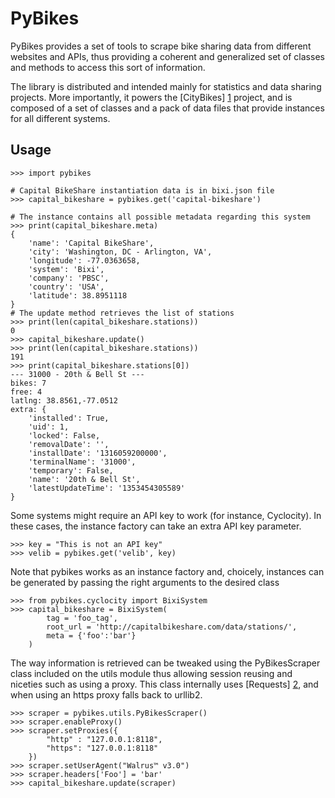 PyBikes
=========

PyBikes provides a set of tools to scrape bike sharing data from different
websites and APIs, thus providing a coherent and generalized set of classes
and methods to access this sort of information.

The library is distributed and intended mainly for statistics and data
sharing projects. More importantly, it powers the [CityBikes] [1] project, and
is composed of a set of classes and a pack of data files that provide instances
for all different systems.

Usage
------
    >>> import pybikes

    # Capital BikeShare instantiation data is in bixi.json file
    >>> capital_bikeshare = pybikes.get('capital-bikeshare')

    # The instance contains all possible metadata regarding this system
    >>> print(capital_bikeshare.meta)
    {
        'name': 'Capital BikeShare',
        'city': 'Washington, DC - Arlington, VA',
        'longitude': -77.0363658,
        'system': 'Bixi',
        'company': 'PBSC',
        'country': 'USA',
        'latitude': 38.8951118
    }
    # The update method retrieves the list of stations
    >>> print(len(capital_bikeshare.stations))
    0
    >>> capital_bikeshare.update()
    >>> print(len(capital_bikeshare.stations))
    191
    >>> print(capital_bikeshare.stations[0])
    --- 31000 - 20th & Bell St ---
    bikes: 7
    free: 4
    latlng: 38.8561,-77.0512
    extra: {
        'installed': True,
        'uid': 1,
        'locked': False,
        'removalDate': '',
        'installDate': '1316059200000',
        'terminalName': '31000',
        'temporary': False,
        'name': '20th & Bell St',
        'latestUpdateTime': '1353454305589'
    }

Some systems might require an API key to work (for instance, Cyclocity). In
these cases, the instance factory can take an extra API key parameter.

    >>> key = "This is not an API key"
    >>> velib = pybikes.get('velib', key)

Note that pybikes works as an instance factory and, choicely, instances can be
generated by passing the right arguments to the desired class

    >>> from pybikes.cyclocity import BixiSystem
    >>> capital_bikeshare = BixiSystem(
            tag = 'foo_tag',
            root_url = 'http://capitalbikeshare.com/data/stations/',
            meta = {'foo':'bar'}
        )

The way information is retrieved can be tweaked using the PyBikesScraper class
included on the utils module thus allowing session reusing and niceties such as
using a proxy. This class internally uses [Requests] [2], and when using an
https proxy falls back to urllib2.

    >>> scraper = pybikes.utils.PyBikesScraper()
    >>> scraper.enableProxy()
    >>> scraper.setProxies({
            "http" : "127.0.0.1:8118",
            "https": "127.0.0.1:8118"
        })
    >>> scraper.setUserAgent("Walrus™ v3.0")
    >>> scraper.headers['Foo'] = 'bar'
    >>> capital_bikeshare.update(scraper)

[1]: http://www.citybik.es              "CityBikes"
[2]: http://docs.python-requests.org    "Requests"

